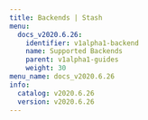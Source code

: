 ```yaml
---
title: Backends | Stash
menu:
  docs_v2020.6.26:
    identifier: v1alpha1-backend
    name: Supported Backends
    parent: v1alpha1-guides
    weight: 30
menu_name: docs_v2020.6.26
info:
  catalog: v2020.6.26
  version: v2020.6.26
---
```


